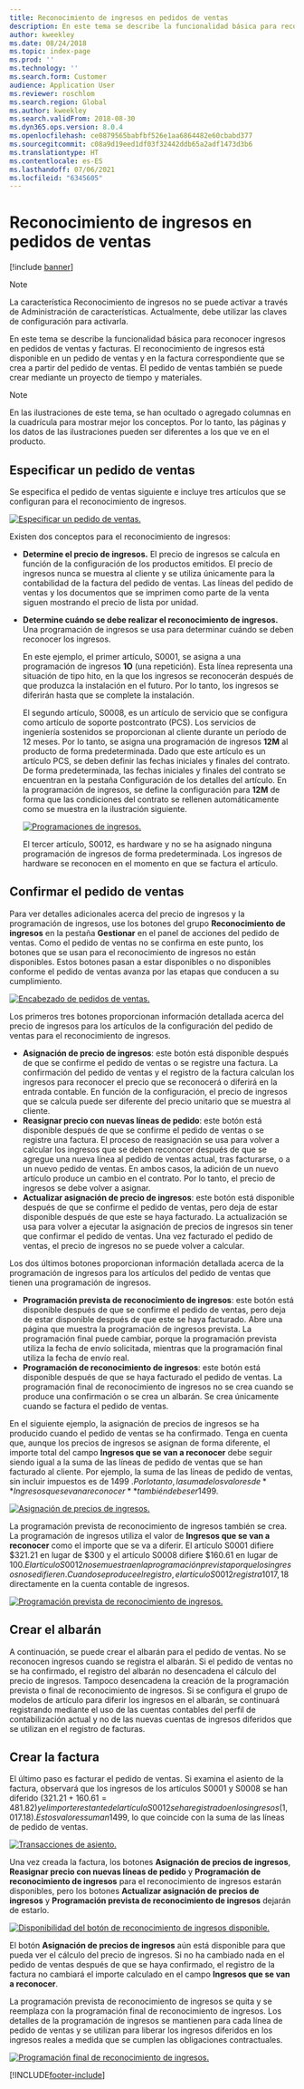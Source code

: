 ```yaml
---
title: Reconocimiento de ingresos en pedidos de ventas
description: En este tema se describe la funcionalidad básica para reconocer ingresos en pedidos de ventas y facturas. El reconocimiento de ingresos está disponible en el pedido de ventas y en la factura correspondiente que se crea a partir del pedido de ventas.
author: kweekley
ms.date: 08/24/2018
ms.topic: index-page
ms.prod: ''
ms.technology: ''
ms.search.form: Customer
audience: Application User
ms.reviewer: roschlom
ms.search.region: Global
ms.author: kweekley
ms.search.validFrom: 2018-08-30
ms.dyn365.ops.version: 8.0.4
ms.openlocfilehash: ce0879565babfbf526e1aa6864482e60cbabd377
ms.sourcegitcommit: c08a9d19eed1df03f32442ddb65a2adf1473d3b6
ms.translationtype: HT
ms.contentlocale: es-ES
ms.lasthandoff: 07/06/2021
ms.locfileid: "6345605"
---
```

# <a name="revenue-recognition-on-sales-orders"></a>Reconocimiento de ingresos en pedidos de ventas

[!include [banner](../includes/banner.md)]

> [!NOTE]
> La característica Reconocimiento de ingresos no se puede activar a través de Administración de características. Actualmente, debe utilizar las claves de configuración para activarla.

En este tema se describe la funcionalidad básica para reconocer ingresos en pedidos de ventas y facturas. El reconocimiento de ingresos está disponible en un pedido de ventas y en la factura correspondiente que se crea a partir del pedido de ventas. El pedido de ventas también se puede crear mediante un proyecto de tiempo y materiales.

> [!NOTE]
> En las ilustraciones de este tema, se han ocultado o agregado columnas en la cuadrícula para mostrar mejor los conceptos. Por lo tanto, las páginas y los datos de las ilustraciones pueden ser diferentes a los que ve en el producto.

## <a name="enter-a-sales-order"></a>Especificar un pedido de ventas

Se especifica el pedido de ventas siguiente e incluye tres artículos que se configuran para el reconocimiento de ingresos.

[![Especificar un pedido de ventas.](./media/revenue-recognition-so-basic-sales-order-header.png)](./media/revenue-recognition-so-basic-sales-order-header.png)

Existen dos conceptos para el reconocimiento de ingresos:

- **Determine el precio de ingresos.** El precio de ingresos se calcula en función de la configuración de los productos emitidos. El precio de ingresos nunca se muestra al cliente y se utiliza únicamente para la contabilidad de la factura del pedido de ventas. Las líneas del pedido de ventas y los documentos que se imprimen como parte de la venta siguen mostrando el precio de lista por unidad.
- **Determine cuándo se debe realizar el reconocimiento de ingresos.** Una programación de ingresos se usa para determinar cuándo se deben reconocer los ingresos.

    En este ejemplo, el primer artículo, S0001, se asigna a una programación de ingresos **1O** (una repetición). Esta línea representa una situación de tipo hito, en la que los ingresos se reconocerán después de que produzca la instalación en el futuro. Por lo tanto, los ingresos se diferirán hasta que se complete la instalación.

    El segundo artículo, S0008, es un artículo de servicio que se configura como artículo de soporte postcontrato (PCS). Los servicios de ingeniería sostenidos se proporcionan al cliente durante un período de 12 meses. Por lo tanto, se asigna una programación de ingresos **12M** al producto de forma predeterminada. Dado que este artículo es un artículo PCS, se deben definir las fechas iniciales y finales del contrato. De forma predeterminada, las fechas iniciales y finales del contrato se encuentran en la pestaña Configuración de los detalles del artículo. En la programación de ingresos, se define la configuración para **12M** de forma que las condiciones del contrato se rellenen automáticamente como se muestra en la ilustración siguiente.

    [![Programaciones de ingresos.](./media/revenue-recognition-so-basic-revenue-schedules.png)](./media/revenue-recognition-so-basic-revenue-schedules.png)

    El tercer artículo, S0012, es hardware y no se ha asignado ninguna programación de ingresos de forma predeterminada. Los ingresos de hardware se reconocen en el momento en que se factura el artículo.

## <a name="confirm-the-sales-order"></a>Confirmar el pedido de ventas

Para ver detalles adicionales acerca del precio de ingresos y la programación de ingresos, use los botones del grupo **Reconocimiento de ingresos** en la pestaña **Gestionar** en el panel de acciones del pedido de ventas. Como el pedido de ventas no se confirma en este punto, los botones que se usan para el reconocimiento de ingresos no están disponibles. Estos botones pasan a estar disponibles o no disponibles conforme el pedido de ventas avanza por las etapas que conducen a su cumplimiento.

[![Encabezado de pedidos de ventas.](./media/revenue-recognition-so-basic-sales-order-header-02.png)](./media/revenue-recognition-so-basic-sales-order-header-02.png)

Los primeros tres botones proporcionan información detallada acerca del precio de ingresos para los artículos de la configuración del pedido de ventas para el reconocimiento de ingresos.

- **Asignación de precio de ingresos**: este botón está disponible después de que se confirme el pedido de ventas o se registre una factura. La confirmación del pedido de ventas y el registro de la factura calculan los ingresos para reconocer el precio que se reconocerá o diferirá en la entrada contable. En función de la configuración, el precio de ingresos que se calcula puede ser diferente del precio unitario que se muestra al cliente.
- **Reasignar precio con nuevas líneas de pedido**: este botón está disponible después de que se confirme el pedido de ventas o se registre una factura. El proceso de reasignación se usa para volver a calcular los ingresos que se deben reconocer después de que se agregue una nueva línea al pedido de ventas actual, tras facturarse, o a un nuevo pedido de ventas. En ambos casos, la adición de un nuevo artículo produce un cambio en el contrato. Por lo tanto, el precio de ingresos se debe volver a asignar.
- **Actualizar asignación de precio de ingresos**: este botón está disponible después de que se confirme el pedido de ventas, pero deja de estar disponible después de que este se haya facturado. La actualización se usa para volver a ejecutar la asignación de precios de ingresos sin tener que confirmar el pedido de ventas. Una vez facturado el pedido de ventas, el precio de ingresos no se puede volver a calcular.

Los dos últimos botones proporcionan información detallada acerca de la programación de ingresos para los artículos del pedido de ventas que tienen una programación de ingresos.

- **Programación prevista de reconocimiento de ingresos**: este botón está disponible después de que se confirme el pedido de ventas, pero deja de estar disponible después de que este se haya facturado. Abre una página que muestra la programación de ingresos prevista. La programación final puede cambiar, porque la programación prevista utiliza la fecha de envío solicitada, mientras que la programación final utiliza la fecha de envío real.
- **Programación de reconocimiento de ingresos**: este botón está disponible después de que se haya facturado el pedido de ventas. La programación final de reconocimiento de ingresos no se crea cuando se produce una confirmación o se crea un albarán. Se crea únicamente cuando se factura el pedido de ventas.

En el siguiente ejemplo, la asignación de precios de ingresos se ha producido cuando el pedido de ventas se ha confirmado. Tenga en cuenta que, aunque los precios de ingresos se asignan de forma diferente, el importe total del campo **Ingresos que se van a reconocer** debe seguir siendo igual a la suma de las líneas de pedido de ventas que se han facturado al cliente. Por ejemplo, la suma de las líneas de pedido de ventas, sin incluir impuestos es de 1499 $. Por lo tanto, la suma de los valores de **Ingresos que se van a reconocer** también debe ser 1499 $.

[![Asignación de precios de ingresos.](./media/revenue-recognition-so-basic-revenue-price-allocation.png)](./media/revenue-recognition-so-basic-revenue-price-allocation.png)

La programación prevista de reconocimiento de ingresos también se crea. La programación de ingresos utiliza el valor de **Ingresos que se van a reconocer** como el importe que se va a diferir. El artículo S0001 difiere $321.21 en lugar de $300 y el artículo S0008 difiere $160.61 en lugar de $100. El artículo S0012 no se muestra en la programación prevista porque los ingresos no se difieren. Cuando se produce el registro, el artículo S0012 registra 1017,18 $ directamente en la cuenta contable de ingresos.

[![Programación prevista de reconocimiento de ingresos.](./media/revenue-recognition-so-basic-expected-rev-rec-schedule.png)](./media/revenue-recognition-so-basic-expected-rev-rec-schedule.png)

## <a name="create-the-packing-slip"></a>Crear el albarán

A continuación, se puede crear el albarán para el pedido de ventas. No se reconocen ingresos cuando se registra el albarán. Si el pedido de ventas no se ha confirmado, el registro del albarán no desencadena el cálculo del precio de ingresos. Tampoco desencadena la creación de la programación prevista o final de reconocimiento de ingresos. Si se configura el grupo de modelos de artículo para diferir los ingresos en el albarán, se continuará registrando mediante el uso de las cuentas contables del perfil de contabilización actual y no de las nuevas cuentas de ingresos diferidos que se utilizan en el registro de facturas.

## <a name="create-the-invoice"></a>Crear la factura

El último paso es facturar el pedido de ventas. Si examina el asiento de la factura, observará que los ingresos de los artículos S0001 y S0008 se han diferido ($321.21 + 160.61 = 481.82) y el importe restante del artículo S0012 se ha registrado en los ingresos (1,017.18). Estos valores suman 1499 $, lo que coincide con la suma de las líneas de pedido de ventas.

[![Transacciones de asiento.](./media/revenue-recognition-so-voucher-transactions.png)](./media/revenue-recognition-so-voucher-transactions.png)

Una vez creada la factura, los botones **Asignación de precios de ingresos**, **Reasignar precio con nuevas líneas de pedido** y **Programación de reconocimiento de ingresos** para el reconocimiento de ingresos estarán disponibles, pero los botones **Actualizar asignación de precios de ingresos** y **Programación prevista de reconocimiento de ingresos** dejarán de estarlo.

[![Disponibilidad del botón de reconocimiento de ingresos disponible.](./media/revenue-recognition-so-basic-after-invoice-buttons.png)](./media/revenue-recognition-so-basic-after-invoice-buttons.png)

El botón **Asignación de precios de ingresos** aún está disponible para que pueda ver el cálculo del precio de ingresos. Si no ha cambiado nada en el pedido de ventas después de que se haya confirmado, el registro de la factura no cambiará el importe calculado en el campo **Ingresos que se van a reconocer**.

La programación prevista de reconocimiento de ingresos se quita y se reemplaza con la programación final de reconocimiento de ingresos. Los detalles de la programación de ingresos se mantienen para cada línea de pedido de ventas y se utilizan para liberar los ingresos diferidos en los ingresos reales a medida que se cumplen las obligaciones contractuales.

[![Programación final de reconocimiento de ingresos.](./media/revenue-recognition-so-revenue-recognition-schedule.png)](./media/revenue-recognition-so-revenue-recognition-schedule.png)


[!INCLUDE[footer-include](../../includes/footer-banner.md)]